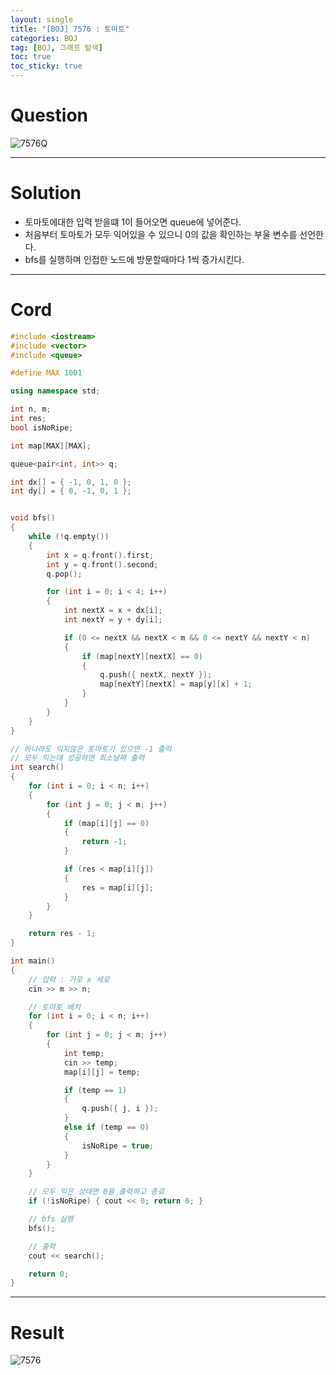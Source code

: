 ```yaml
---
layout: single
title: "[BOJ] 7576 : 토마토"
categories: BOJ
tag: [BOJ, 그래프 탐색]
toc: true
toc_sticky: true
---
```


# Question
![7576Q](https://user-images.githubusercontent.com/97664446/183814660-3cfcd7c3-961e-4011-bb3d-a94eeafbb572.PNG)

***

# Solution
- 토마토에대한 입력 받을떄 1이 들어오면 queue에 넣어준다. 
- 처음부터 토마토가 모두 익어있을 수 있으니 0의 값을 확인하는 부울 변수를 선언한다.
- bfs를 실행하며 인접한 노드에 방문할때마다 1씩 증가시킨다.

***

# Cord
```c++
#include <iostream>
#include <vector>
#include <queue>

#define MAX 1001

using namespace std;

int n, m;
int res;
bool isNoRipe;

int map[MAX][MAX];

queue<pair<int, int>> q;

int dx[] = { -1, 0, 1, 0 };
int dy[] = { 0, -1, 0, 1 };


void bfs()
{
	while (!q.empty())
	{
		int x = q.front().first;
		int y = q.front().second;
		q.pop();

		for (int i = 0; i < 4; i++)
		{
			int nextX = x + dx[i];
			int nextY = y + dy[i];

			if (0 <= nextX && nextX < m && 0 <= nextY && nextY < n)
			{
				if (map[nextY][nextX] == 0)
				{
					q.push({ nextX, nextY });
					map[nextY][nextX] = map[y][x] + 1;
				}
			}
		}
	}
}

// 하나라도 익지않은 토마토가 있으면 -1 출력
// 모두 익는데 성공하면 최소날짜 출력
int search()
{
	for (int i = 0; i < n; i++)
	{
		for (int j = 0; j < m; j++)
		{
			if (map[i][j] == 0)
			{
				return -1;
			}

			if (res < map[i][j])
			{
				res = map[i][j];
			}
		}
	}

	return res - 1;
}

int main()
{
	// 입력 : 가로 x 세로
	cin >> m >> n;

	// 토마토 배치
	for (int i = 0; i < n; i++)
	{
		for (int j = 0; j < m; j++)
		{
			int temp;
			cin >> temp;
			map[i][j] = temp;

			if (temp == 1)
			{
				q.push({ j, i });
			}
			else if (temp == 0)
			{
				isNoRipe = true;
			}
		}
	}

	// 모두 익은 상태면 0을 출력하고 종료
	if (!isNoRipe) { cout << 0; return 0; }

	// bfs 실행
	bfs();

    // 출력
	cout << search();

	return 0;
}
```

***

# Result
![7576](https://user-images.githubusercontent.com/97664446/183814665-a68418da-e49a-4b53-b9c4-00256ec1f93a.PNG)
